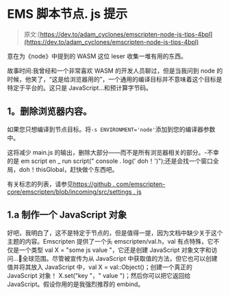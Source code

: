 # EMS 脚本节点. js 提示

> 原文:[https://dev.to/adam_cyclones/emscripten-node-js-tips-4bpl](https://dev.to/adam_cyclones/emscripten-node-js-tips-4bpl)

意在为《node》中提到的 WASM 这位 leser 收集一堆有用的东西。

故事时间:我曾经和一个非常喜欢 WASM 的开发人员聊过，但是当我问到 node 的时候，他笑了，“这是给浏览器用的”，一个通用的编译目标并不意味着这个目标是特定于平台的。这只是 JavaScript...和预计算字节码。

## [](#1-prune-browser-stuff)1。删除浏览器内容。

如果您只想编译到节点目标。将`-s ENVIRONMENT='node'`添加到您的编译器参数中。

这将减少 main.js 的输出，删除大部分——而不是所有浏览器相关的部分。-不幸的是 em script en _ run script(" console . log(' doh！')");还是会找一个窗口全局，doh！thisGlobal，赶快做个东西吧。

有关标志的列表，请参见[https://github . com/emscripten-core/emscripten/blob/incoming/src/settings . js](https://github.com/emscripten-core/emscripten/blob/incoming/src/settings.js)

## [](#1a-make-a-javascript-object)1.a 制作一个 JavaScript 对象

好吧，我明白了，这不是特定于节点的，但是值得一提，因为文档中缺少关于这个主题的内容。Emscripten 提供了一个头 emscripten/val.h，val 有点特殊，它不仅是一个类型 val X = "some js value "，它还是创建 JavaScript 对象文字和访问...🤨全球范围。尽管被宣传为从 JavaScript 中获取值的方法，但它也可以创建值并将其放入 JavaScript 中，val X = val::Object()；创建一个真正的 JavaScript 对象！
X.set("key "，" value ")；然后你可以把它返回给 JavaScript。假设你用的是我强烈推荐的 embind。